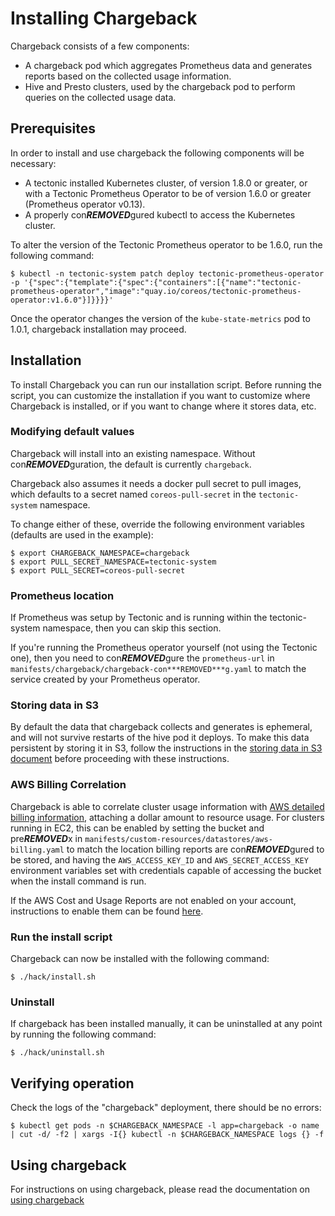 # Installing Chargeback

Chargeback consists of a few components:

- A chargeback pod which aggregates Prometheus data and generates reports based
  on the collected usage information.
- Hive and Presto clusters, used by the chargeback pod to perform queries on the
  collected usage data.

## Prerequisites

In order to install and use chargeback the following components will be
necessary:

- A tectonic installed Kubernetes cluster, of version 1.8.0 or greater, or with
  a Tectonic Prometheus Operator to be of version 1.6.0 or greater (Prometheus
  operator v0.13).
- A properly con***REMOVED***gured kubectl to access the Kubernetes cluster.

To alter the version of the Tectonic Prometheus operator to be 1.6.0, run the
following command:

```
$ kubectl -n tectonic-system patch deploy tectonic-prometheus-operator -p '{"spec":{"template":{"spec":{"containers":[{"name":"tectonic-prometheus-operator","image":"quay.io/coreos/tectonic-prometheus-operator:v1.6.0"}]}}}}'
```

Once the operator changes the version of the `kube-state-metrics` pod to 1.0.1,
chargeback installation may proceed.

## Installation

To install Chargeback you can run our installation script.
Before running the script, you can customize the installation if you want to
customize where Chargeback is installed, or if you want to change where it
stores data, etc.

### Modifying default values

Chargeback will install into an existing namespace. Without con***REMOVED***guration, the
default is currently `chargeback`.

Chargeback also assumes it needs a docker pull secret to pull images, which
defaults to a secret named `coreos-pull-secret` in the `tectonic-system`
namespace.

To change either of these, override the following environment variables
(defaults are used in the example):

```
$ export CHARGEBACK_NAMESPACE=chargeback
$ export PULL_SECRET_NAMESPACE=tectonic-system
$ export PULL_SECRET=coreos-pull-secret
```

### Prometheus location

If Prometheus was setup by Tectonic and is running within the tectonic-system
namespace, then you can skip this section.

If you're running the Prometheus operator yourself (not using the Tectonic one),
then you need to con***REMOVED***gure the `prometheus-url` in
`manifests/chargeback/chargeback-con***REMOVED***g.yaml` to match the service created by
your Prometheus operator.

### Storing data in S3

By default the data that chargeback collects and generates is ephemeral, and
will not survive restarts of the hive pod it deploys. To make this data
persistent by storing it in S3, follow the instructions in the [storing data in
S3 document](Storing-Data-In-S3.md) before proceeding with these instructions.

### AWS Billing Correlation

Chargeback is able to correlate cluster usage information with [AWS detailed
billing information][AWS-billing], attaching a dollar amount to resource usage.
For clusters running in EC2, this can be enabled by setting the bucket and
pre***REMOVED***x in `manifests/custom-resources/datastores/aws-billing.yaml` to match the
location billing reports are con***REMOVED***gured to be stored, and having the
`AWS_ACCESS_KEY_ID` and `AWS_SECRET_ACCESS_KEY` environment variables set with
credentials capable of accessing the bucket when the install command is run.

If the AWS Cost and Usage Reports are not enabled on your account, instructions
to enable them can be found [here][enable-aws-billing].

### Run the install script

Chargeback can now be installed with the following command:

```
$ ./hack/install.sh
```

### Uninstall

If chargeback has been installed manually, it can be uninstalled at any point by
running the following command:

```
$ ./hack/uninstall.sh
```

## Verifying operation

Check the logs of the "chargeback" deployment, there should be no errors:

```
$ kubectl get pods -n $CHARGEBACK_NAMESPACE -l app=chargeback -o name | cut -d/ -f2 | xargs -I{} kubectl -n $CHARGEBACK_NAMESPACE logs {} -f
```

## Using chargeback

For instructions on using chargeback, please read the documentation on [using
chargeback](Using-chargeback.md)

[AWS-billing]: https://docs.aws.amazon.com/awsaccountbilling/latest/aboutv2/billing-reports-costusage.html
[enable-aws-billing]: https://docs.aws.amazon.com/awsaccountbilling/latest/aboutv2/billing-reports-gettingstarted-turnonreports.html

